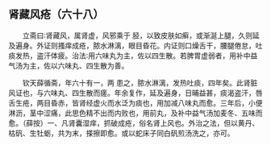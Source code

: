 ## 肾藏风疮（六十八）


&emsp;&emsp;立斋曰∶肾藏风，属肾虚，风邪乘于 胫，以致皮肤如癣，或渐涎上腿，久则延及遍身。外证则搔痒成疮，脓水淋漓，眼目昏花。内证则口燥舌干，腰腿倦怠，吐痰发热，盗汗体疲。治法∶用六味丸为主，佐以四生散。若脾胃虚弱者，用补中益气汤为主，佐以六味丸、四生散为善。

&emsp;&emsp;钦天薛循斋，年六十有一，两 患之，脓水淋漓，发热吐痰，四年矣。此肾脏风证也，与六味丸、四生散而瘥。年余复作，延及遍身，日晡益甚，痰渴盗汗，唇舌生疮，两目昏赤，皆肾经虚火而水泛为痰也，用加减八味丸而愈。三年后，小便淋沥，茎中涩痛，此思色精不出而内败也，用前丸，及补中益气汤加麦冬、五味而愈。（薛按）一、凡肾囊湿痒，抓破成疮，俗名肾上风也。外治之法，但以黄丹、枯矾、生牡蛎，共为末，搽擦即愈。或以蛇床子同白矾煎汤洗之，亦可。

